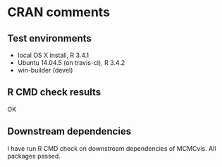 CRAN comments
====

## Test environments
* local OS X install, R 3.4.1
* Ubuntu 14.04.5 (on travis-ci), R 3.4.2
* win-builder (devel)


## R CMD check results
OK


## Downstream dependencies
I have run R CMD check on downstream dependencies of MCMCvis. All packages passed.
